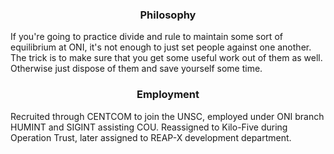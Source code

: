 ### <div align="center">Philosophy</div>
If you're going to practice divide and rule to maintain some sort of equilibrium at ONI, it's not enough to just set people against one another. The trick is to make sure that you get some useful work out of them as well. Otherwise just dispose of them and save yourself some time.

### <div align="center">Employment</div>
Recruited through CENTCOM to join the UNSC, employed under ONI branch HUMINT and SIGINT assisting COU. Reassigned to Kilo-Five during Operation Trust, later assigned to REAP-X development department.
